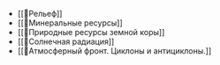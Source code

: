 - [[📒Рельеф]]
- [[📒Минеральные ресурсы]]
- [[📒Природные ресурсы земной коры]]
- [[📒Солнечная радиация]]
- [[📒Атмосферный фронт. Циклоны и антициклоны.]]